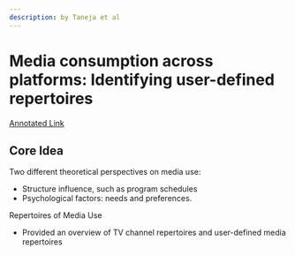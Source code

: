 ```yaml
---
description: by Taneja et al
---
```


# Media consumption across platforms: Identifying user-defined repertoires

[Annotated Link](https://drive.google.com/file/d/1TqUgVc0YUXMuihmcFHdqhjKo\_wXOKQad/view?usp=drive\_link)

## Core Idea

Two different theoretical perspectives on media use:&#x20;

* Structure influence, such as program schedules&#x20;
* Psychological factors: needs and preferences.&#x20;

Repertoires of Media Use&#x20;

* Provided an overview of TV channel repertoires and user-defined media repertoires&#x20;




